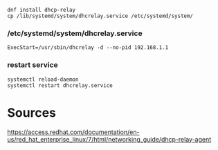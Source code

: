 ```
dnf install dhcp-relay
cp /lib/systemd/system/dhcrelay.service /etc/systemd/system/
```
### /etc/systemd/system/dhcrelay.service
```
ExecStart=/usr/sbin/dhcrelay -d --no-pid 192.168.1.1
```
### restart service
```
systemctl reload-daemon
systemctl restart dhcrelay.service
```
# Sources 
https://access.redhat.com/documentation/en-us/red_hat_enterprise_linux/7/html/networking_guide/dhcp-relay-agent
